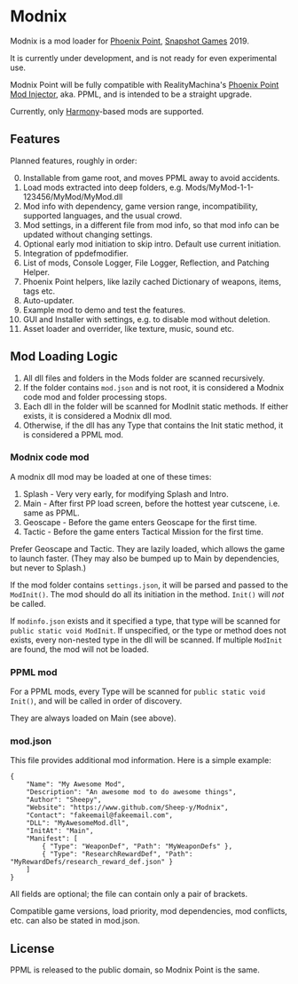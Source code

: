 # Modnix

Modnix is a mod loader for [Phoenix Point](https://phoenixpoint.info/), [Snapshot Games](http://www.snapshotgames.com/) 2019.

It is currently under development, and is not ready for even experimental use.

Modnix Point will be fully compatible with RealityMachina's [Phoenix Point Mod Injector](https://github.com/RealityMachina/PhoenixPointModInjector/),
aka. PPML, and is intended to be a straight upgrade.

Currently, only [Harmony](https://github.com/pardeike/Harmony)-based mods are supported.


## Features

Planned features, roughly in order:

0. Installable from game root, and moves PPML away to avoid accidents.
1. Load mods extracted into deep folders, e.g. Mods/MyMod-1-1-123456/MyMod/MyMod.dll
2. Mod info with dependency, game version range, incompatibility, supported languages, and the usual crowd.
3. Mod settings, in a different file from mod info, so that mod info can be updated without changing settings.
4. Optional early mod initiation to skip intro.  Default use current initiation.
5. Integration of ppdefmodifier.
6. List of mods, Console Logger, File Logger, Reflection, and Patching Helper.
7. Phoenix Point helpers, like lazily cached Dictionary of weapons, items, tags etc.
8. Auto-updater.
9. Example mod to demo and test the features.
10. GUI and Installer with settings, e.g. to disable mod without deletion.
11. Asset loader and overrider, like texture, music, sound etc.


## Mod Loading Logic

1. All dll files and folders in the Mods folder are scanned recursively.
2. If the folder contains `mod.json` and is not root, it is considered a Modnix code mod and folder processing stops.
3. Each dll in the folder will be scanned for ModInit static methods.  If either exists, it is considered a Modnix dll mod.
4. Otherwise, if the dll has any Type that contains the Init static method, it is considered a PPML mod.

### Modnix code mod

A modnix dll mod may be loaded at one of these times:

1. Splash - Very very early, for modifying Splash and Intro.
2. Main - After first PP load screen, before the hottest year cutscene, i.e. same as PPML.
3. Geoscape - Before the game enters Geoscape for the first time.
4. Tactic - Before the game enters Tactical Mission for the first time.

Prefer Geoscape and Tactic.
They are lazily loaded, which allows the game to launch faster.
(They may also be bumped up to Main by dependencies, but never to Splash.)

If the mod folder contains `settings.json`, it will be parsed and passed to the `ModInit()`.
The mod should do all its initiation in the method.  `Init()` will *not* be called.

If `modinfo.json` exists and it specified a type, that type will be scanned for `public static void ModInit`.
If unspecified, or the type or method does not exists, every non-nested type in the dll will be scanned.
If multiple `ModInit` are found, the mod will not be loaded.

### PPML mod

For a PPML mods, every Type will be scanned for `public static void Init()`, and will be called in order of discovery.

They are always loaded on Main (see above).

### mod.json

This file provides additional mod information.
Here is a simple example:

```
{
    "Name": "My Awesome Mod",
    "Description": "An awesome mod to do awesome things",
    "Author": "Sheepy",
    "Website": "https://www.github.com/Sheep-y/Modnix",
    "Contact": "fakeemail@fakeemail.com",
    "DLL": "MyAwesomeMod.dll",
    "InitAt": "Main",
    "Manifest": [
        { "Type": "WeaponDef", "Path": "MyWeaponDefs" },
        { "Type": "ResearchRewardDef", "Path": "MyRewardDefs/research_reward_def.json" }
    ]
}
```

All fields are optional; the file can contain only a pair of brackets.

Compatible game versions, load priority, mod dependencies, mod conflicts, etc.
can also be stated in mod.json.

## License

PPML is released to the public domain, so Modnix Point is the same.